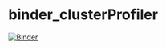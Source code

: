 # binder_clusterProfiler

[![Binder](https://mybinder.org/badge_logo.svg)](https://mybinder.org/v2/gh/sateeshperi/binder_clusterProfiler/main?urlpath=rstudio)
